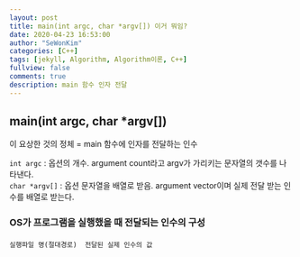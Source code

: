 ```yaml
---
layout: post
title: main(int argc, char *argv[]) 이거 뭐임?
date: 2020-04-23 16:53:00
author: "SeWonKim"
categories: [C++]
tags: [jekyll, Algorithm, Algorithm이론, C++]
fullview: false
comments: true
description: main 함수 인자 전달
---
```


## main(int argc, char \*argv[])

이 요상한 것의 정체 = main 함수에 인자를 전달하는 인수

`int argc` : 옵션의 개수. argument count라고 argv가 가리키는 문자열의 갯수를 나타낸다.  
`char *argv[]` : 옵션 문자열을 배열로 받음. argument vector이며 실제 전달 받는 인수를 배열로 받는다.

### OS가 프로그램을 실행했을 때 전달되는 인수의 구성

`실행파일 명(절대경로)`　`전달된 실제 인수의 값`
